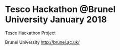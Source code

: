 # Tesco Hackathon @Brunel University January 2018

Tesco Hackathon Project

Brunel University
http://brunel.ac.uk/
